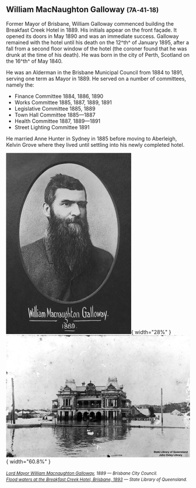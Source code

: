 
## William MacNaughton Galloway <small>(7A‑41‑18)</small>

Former Mayor of Brisbane, William Galloway commenced building the Breakfast Creek Hotel in 1889. His initials appear on the front façade. It opened its doors in May 1890 and was an immediate success. Galloway remained with the hotel until his death on the 12^th^ of January 1895, after a fall from a second floor window of the hotel (the coroner found that he was drunk at the time of his death). He was born in the city of Perth, Scotland on the 16^th^ of May 1840. 

He was an Alderman in the Brisbane Municipal Council from 1884 to 1891, serving one term as Mayor in 1889. He served on a number of committees, namely the:

- Finance Committee 1884, 1886, 1890
- Works Committee 1885, 1887, 1889, 1891
- Legislative Committee 1885, 1889
- Town Hall Committee 1885—1887
- Health Committee 1887, 1889—1891 
- Street Lighting Committee 1891

He married Anne Hunter in Sydney in 1885 before moving to Aberleigh, Kelvin Grove where they lived until settling into his newly completed hotel.

![Lord Mayor William Macnaughton Galloway](../assets/william-macnaughton-galloway.jpg){ width="28%" }  ![Flood waters at the Breakfast Creek Hotel, Brisbane, 1893](../assets/breakfast-creek-hotel-1893.jpg){ width="60.8%" }  

*<small>[Lord Mayor William Macnaughton Galloway](https://library-brisbane.ent.sirsidynix.net.au/client/en_AU/BrisbaneImages/search/detailnonmodal/ent:$002f$002fSD_ASSET$002f0$002fSD_ASSET:19488/one?qu=Lord+Mayor+William+Macnaughton+Galloway&rm=BRISBANEIMAGES0%7C%7C%7C1%7C%7C%7C0%7C%7C%7Ctrue&te=ASSET&lm=ALL_ASSETS), 1889 — Brisbane City Council.</small>* <br>
*<small>[Flood waters at the Breakfast Creek Hotel, Brisbane, 1893](http://onesearch.slq.qld.gov.au/permalink/f/1upgmng/slq_alma21218154110002061) — State Library of Queensland.</small>*
